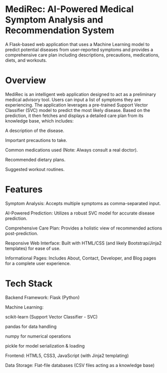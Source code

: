 # MediRec: AI-Powered Medical Symptom Analysis and Recommendation System
A Flask-based web application that uses a Machine Learning model to predict potential diseases from user-reported symptoms and provides a comprehensive care plan including descriptions, precautions, medications, diets, and workouts.

# Overview
MediRec is an intelligent web application designed to act as a preliminary medical advisory tool. Users can input a list of symptoms they are experiencing. The application leverages a pre-trained Support Vector Classifier (SVC) model to predict the most likely disease. Based on the prediction, it then fetches and displays a detailed care plan from its knowledge base, which includes:

A description of the disease.

Important precautions to take.

Common medications used (Note: Always consult a real doctor).

Recommended dietary plans.

Suggested workout routines.
# Features
Symptom Analysis: Accepts multiple symptoms as comma-separated input.

AI-Powered Prediction: Utilizes a robust SVC model for accurate disease prediction.

Comprehensive Care Plan: Provides a holistic view of recommended actions post-prediction.

Responsive Web Interface: Built with HTML/CSS (and likely Bootstrap/Jinja2 templates) for ease of use.

Informational Pages: Includes About, Contact, Developer, and Blog pages for a complete user experience.

# Tech Stack
Backend Framework: Flask (Python)

Machine Learning:

scikit-learn (Support Vector Classifier - SVC)

pandas for data handling

numpy for numerical operations

pickle for model serialization & loading

Frontend: HTML5, CSS3, JavaScript (with Jinja2 templating)

Data Storage: Flat-file databases (CSV files acting as a knowledge base)
